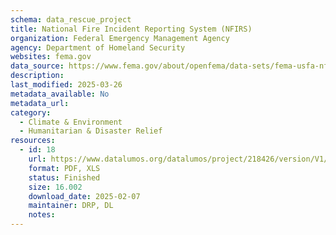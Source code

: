 ```yaml
---
schema: data_rescue_project 
title: National Fire Incident Reporting System (NFIRS)
organization: Federal Emergency Management Agency
agency: Department of Homeland Security
websites: fema.gov
data_source: https://www.fema.gov/about/openfema/data-sets/fema-usfa-nfirs-annual-data
description: 
last_modified: 2025-03-26
metadata_available: No
metadata_url: 
category:
  - Climate & Environment 
  - Humanitarian & Disaster Relief 
resources:
  - id: 18
    url: https://www.datalumos.org/datalumos/project/218426/version/V1/view
    format: PDF, XLS
    status: Finished
    size: 16.002
    download_date: 2025-02-07
    maintainer: DRP, DL
    notes: 
---
```

